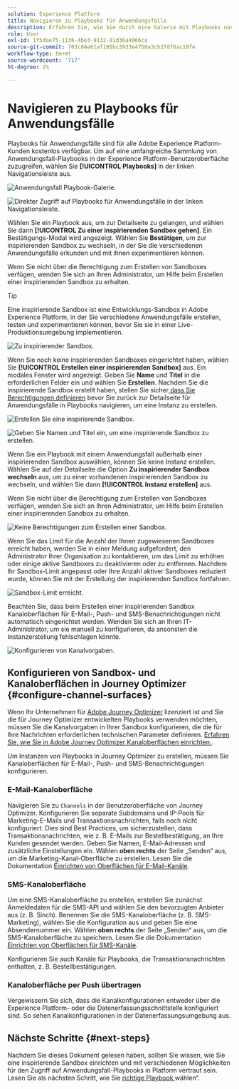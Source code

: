 ```yaml
---
solution: Experience Platform
title: Navigieren zu Playbooks für Anwendungsfälle
description: Erfahren Sie, wie Sie durch eine Galerie mit Playbooks navigieren und beginnen Sie mit einer inspirierenden Sandbox.
role: User
exl-id: 1f5dae75-1136-4be3-9132-01d36a4066ca
source-git-commit: 703c84e61af105bc3933e4750a3cb27df8ac19fe
workflow-type: tm+mt
source-wordcount: '717'
ht-degree: 2%

---
```


# Navigieren zu Playbooks für Anwendungsfälle

Playbooks für Anwendungsfälle sind für alle Adobe Experience Platform-Kunden kostenlos verfügbar. Um auf eine umfangreiche Sammlung von Anwendungsfall-Playbooks in der Experience Platform-Benutzeroberfläche zuzugreifen, wählen Sie **[!UICONTROL Playbooks]** in der linken Navigationsleiste aus.

![Anwendungsfall Playbook-Galerie.](/help/use-case-playbooks/assets/playbooks/discover/playbooks-gallery.png)

![Direkter Zugriff auf Playbooks für Anwendungsfälle in der linken Navigationsleiste.](/help/use-case-playbooks/assets/playbooks/discover/left-nav-playbooks.png)

Wählen Sie ein Playbook aus, um zur Detailseite zu gelangen, und wählen Sie dann **[!UICONTROL Zu einer inspirierenden Sandbox gehen]**. Ein Bestätigungs-Modal wird angezeigt. Wählen Sie **Bestätigen**, um zur inspirierenden Sandbox zu wechseln, in der Sie die verschiedenen Anwendungsfälle erkunden und mit ihnen experimentieren können.

Wenn Sie nicht über die Berechtigung zum Erstellen von Sandboxes verfügen, wenden Sie sich an Ihren Administrator, um Hilfe beim Erstellen einer inspirierenden Sandbox zu erhalten.

>[!TIP]
>
>Eine inspirierende Sandbox ist eine Entwicklungs-Sandbox in Adobe Experience Platform, in der Sie verschiedene Anwendungsfälle erstellen, testen und experimentieren können, bevor Sie sie in einer Live-Produktionsumgebung implementieren.

![Zu inspirierender Sandbox.](/help/use-case-playbooks/assets/playbooks/discover/inspirational-sandbox.png)

Wenn Sie noch keine inspirierenden Sandboxes eingerichtet haben, wählen Sie **[!UICONTROL Erstellen einer inspirierenden Sandbox]** aus. Ein modales Fenster wird angezeigt. Geben Sie **Name** und **Titel** in die erforderlichen Felder ein und wählen Sie **Erstellen**. Nachdem Sie die inspirierende Sandbox erstellt haben, stellen Sie sicher[ dass Sie Berechtigungen definieren](/help/access-control/home.md) bevor Sie zurück zur Detailseite für Anwendungsfälle in Playbooks navigieren, um eine Instanz zu erstellen.

![Erstellen Sie eine inspirierende Sandbox.](/help/use-case-playbooks/assets/playbooks/discover/create-inspirational-sandbox.png)

![Geben Sie Namen und Titel ein, um eine inspirierende Sandbox zu erstellen.](/help/use-case-playbooks/assets/playbooks/discover/create-inspirational-sandbox-modal.png)

Wenn Sie ein Playbook mit einem Anwendungsfall außerhalb einer inspirierenden Sandbox auswählen, können Sie keine Instanz erstellen. Wählen Sie auf der Detailseite die Option **Zu inspirierender Sandbox wechseln** aus, um zu einer vorhandenen inspirierenden Sandbox zu wechseln, und wählen Sie dann **[!UICONTROL Instanz erstellen]** aus.

Wenn Sie nicht über die Berechtigung zum Erstellen von Sandboxes verfügen, wenden Sie sich an Ihren Administrator, um Hilfe beim Erstellen einer inspirierenden Sandbox zu erhalten.

![Keine Berechtigungen zum Erstellen einer Sandbox.](/help/use-case-playbooks/assets/playbooks/discover/no-permissions-to-create-sandbox.png)

Wenn Sie das Limit für die Anzahl der Ihnen zugewiesenen Sandboxes erreicht haben, werden Sie in einer Meldung aufgefordert, den Administrator Ihrer Organisation zu kontaktieren, um das Limit zu erhöhen oder einige aktive Sandboxes zu deaktivieren oder zu entfernen. Nachdem Ihr Sandbox-Limit angepasst oder Ihre Anzahl aktiver Sandboxes reduziert wurde, können Sie mit der Erstellung der inspirierenden Sandbox fortfahren.

![Sandbox-Limit erreicht.](/help/use-case-playbooks/assets/playbooks/discover/sandbox-limit-reached.png)

Beachten Sie, dass beim Erstellen einer inspirierenden Sandbox Kanaloberflächen für E-Mail-, Push- und SMS-Benachrichtigungen nicht automatisch eingerichtet werden. Wenden Sie sich an Ihren IT-Administrator, um sie manuell zu konfigurieren, da ansonsten die Instanzerstellung fehlschlagen könnte.

![Konfigurieren von Kanalvorgaben.](/help/use-case-playbooks/assets/playbooks/discover/configure-channel-presets.png)

## Konfigurieren von Sandbox- und Kanaloberflächen in Journey Optimizer {#configure-channel-surfaces}

Wenn Ihr Unternehmen für [Adobe Journey Optimizer](https://experienceleague.adobe.com/docs/journey-optimizer/using/ajo-home.html?lang=de) lizenziert ist und Sie die für Journey Optimizer entwickelten Playbooks verwenden möchten, müssen Sie die Kanalvorgaben in Ihrer Sandbox konfigurieren, die die für Ihre Nachrichten erforderlichen technischen Parameter definieren. [Erfahren Sie, wie Sie in Adobe Journey Optimizer Kanaloberflächen einrichten.](https://experienceleague.adobe.com/de/docs/journey-optimizer/using/configuration/channel-surfaces).

Um Instanzen von Playbooks in Journey Optimizer zu erstellen, müssen Sie Kanaloberflächen für E-Mail-, Push- und SMS-Benachrichtigungen konfigurieren.

### E-Mail-Kanaloberfläche

Navigieren Sie zu `Channels` in der Benutzeroberfläche von Journey Optimizer. Konfigurieren Sie separate Subdomains und IP-Pools für Marketing-E-Mails und Transaktionsnachrichten, falls noch nicht konfiguriert. Dies sind Best Practices, um sicherzustellen, dass Transaktionsnachrichten, wie z. B. E-Mails zur Bestellbestätigung, an Ihre Kunden gesendet werden. Geben Sie Namen, E-Mail-Adressen und zusätzliche Einstellungen ein. Wählen **oben rechts** der Seite „Senden“ aus, um die Marketing-Kanal-Oberfläche zu erstellen. Lesen Sie die Dokumentation [Einrichten von Oberflächen für E-Mail-Kanäle](https://experienceleague.adobe.com/docs/journey-optimizer/using/email/configure-email/email-settings.html).

### SMS-Kanaloberfläche

Um eine SMS-Kanaloberfläche zu erstellen, erstellen Sie zunächst Anmeldedaten für die SMS-API und wählen Sie den bevorzugten Anbieter aus (z. B. Sinch). Benennen Sie die SMS-Kanaloberfläche (z. B. SMS-Marketing), wählen Sie die Konfiguration aus und geben Sie eine Absendernummer ein. Wählen **oben rechts** der Seite „Senden“ aus, um die SMS-Kanaloberfläche zu speichern. Lesen Sie die Dokumentation [Einrichten von Oberflächen für SMS-Kanäle](https://experienceleague.adobe.com/docs/journey-optimizer/using/sms/sms-configuration.html?lang=de#message-preset-sms).

Konfigurieren Sie auch Kanäle für Playbooks, die Transaktionsnachrichten enthalten, z. B. Bestellbestätigungen.

### Kanaloberfläche per Push übertragen

Vergewissern Sie sich, dass die Kanalkonfigurationen entweder über die Experience Platform- oder die Datenerfassungsschnittstelle konfiguriert sind. So sehen Kanalkonfigurationen in der Datenerfassungsumgebung aus.

## Nächste Schritte {#next-steps}

Nachdem Sie dieses Dokument gelesen haben, sollten Sie wissen, wie Sie eine inspirierende Sandbox einrichten und mit verschiedenen Möglichkeiten für den Zugriff auf Anwendungsfall-Playbooks in Platform vertraut sein. Lesen Sie als nächsten Schritt, wie Sie [ richtige Playbook ](/help/use-case-playbooks/playbooks/choose.md)wählen“.
